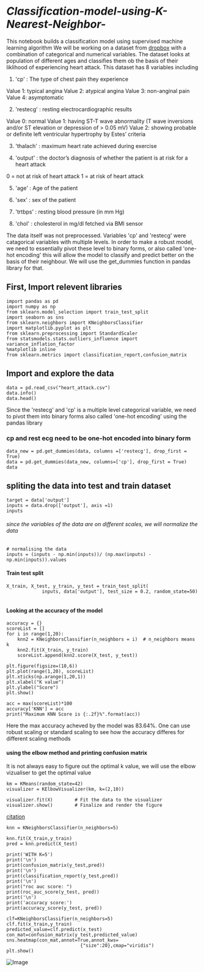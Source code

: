 # *Classification-model-using-K-Nearest-Neighbor-*

This notebook builds a classification model using supervised machine learning algorithm
We will be working on a dataset from [dropbox](https://www.dropbox.com/s/aohbr6yb9ifmc8w/heart_attack.csv?dl=1) with a combination of categorical and numerical variables. The dataset looks at population of different ages and classifies them ob the basis of their liklihood of experiencing heart attack. This dataset has 8 variables including 

1. 'cp' : The type of chest pain they experience 

Value 1: typical angina
Value 2: atypical angina
Value 3: non-anginal pain
Value 4: asymptomatic

2. 'restecg' : resting electrocardiographic results

Value 0: normal
Value 1: having ST-T wave abnormality (T wave inversions and/or ST elevation or depression of > 0.05 mV)
Value 2: showing probable or definite left ventricular hypertrophy by Estes’ criteria

3. 'thalach' : maximum heart rate achieved during exercise

4. 'output' : the doctor’s diagnosis of whether the patient is at risk for a heart attack

0 = not at risk of heart attack
1 = at risk of heart attack

5. 'age' : Age of the patient 

6. 'sex' : sex of the patient 

7. 'trtbps' : resting blood pressure (in mm Hg)

8. 'chol' : cholesterol in mg/dl fetched via BMI sensor

The data itself was not preprocessed. Variables 'cp' and 'restecg' were catagorical variables with multiple levels. In order to make a robust model, we need to essentially pivot these level to binary forms, or also called 'one-hot encoding' this will allow the model to classify and predict better on the basis of their neighbour. We will use the get_dummies function in pandas library for that. 

## First, Import relevent libraries 
```
import pandas as pd
import numpy as np
from sklearn.model_selection import train_test_split
import seaborn as sns
from sklearn.neighbors import KNeighborsClassifier
import matplotlib.pyplot as plt 
from sklearn.preprocessing import StandardScaler
from statsmodels.stats.outliers_influence import variance_inflation_factor
%matplotlib inline
from sklearn.metrics import classification_report,confusion_matrix
```

## Import and explore the data 
```
data = pd.read_csv("heart_attack.csv")
data.info()
data.head()
```

Since the 'restecg' and 'cp' is a multiple level categorical variable, we need to pivot them into binary forms also called 'one-hot encoding' using the pandas library 

### cp and rest ecg need to be one-hot encoded into binary form 
```
data_new = pd.get_dummies(data, columns =['restecg'], drop_first = True)
data = pd.get_dummies(data_new, columns=['cp'], drop_first = True)
data
```

## spliting the data into test and train dataset 
```
target = data['output']
inputs = data.drop(['output'], axis =1)
inputs
```
###### since the variables of the data are on different scales, we will normalize the data 
```
# normalising the data 
inputs = (inputs - np.min(inputs))/ (np.max(inputs) - np.min(inputs)).values
```

#### Train test split 
```
X_train, X_test, y_train, y_test = train_test_split(
             inputs, data['output'], test_size = 0.2, random_state=50)
             
```

#### Looking at the accuracy of the model 
```
accuracy = {}
scoreList = []
for i in range(1,20):
    knn2 = KNeighborsClassifier(n_neighbors = i)  # n_neighbors means k
    knn2.fit(X_train, y_train)
    scoreList.append(knn2.score(X_test, y_test))
    
plt.figure(figsize=(10,6))
plt.plot(range(1,20), scoreList)
plt.xticks(np.arange(1,20,1))
plt.xlabel("K value")
plt.ylabel("Score")
plt.show()

acc = max(scoreList)*100
accuracy['KNN'] = acc
print("Maximum KNN Score is {:.2f}%".format(acc))
```

Here the max accuracy acheved by the model was 83.64%. One can use robust scaling or standard scaling to see how the accuracy differes for different scaling methods

#### using the elbow method and printing confusion matrix 

It is not always easy to figure out the optimal k value, we will use the elbow vizualiser to get the optimal value 

```
km = KMeans(random_state=42)
visualizer = KElbowVisualizer(km, k=(2,10))
 
visualizer.fit(X)        # Fit the data to the visualizer
visualizer.show()        # Finalize and render the figure
```
[citation](https://towardsdatascience.com/elbow-method-is-not-sufficient-to-find-best-k-in-k-means-clustering-fc820da0631d)

```
knn = KNeighborsClassifier(n_neighbors=5)

knn.fit(X_train,y_train)
pred = knn.predict(X_test)

print('WITH K=5')
print('\n')
print(confusion_matrix(y_test,pred))
print('\n')
print(classification_report(y_test,pred))
print('\n')
print("roc auc score: ")
print(roc_auc_score(y_test, pred))
print('\n')
print('accuracy score:')
print(accuracy_score(y_test, pred))

```

```
clf=KNeighborsClassifier(n_neighbors=5)
clf.fit(x_train,y_train)
predicted_value=clf.predict(x_test)
con_mat=confusion_matrix(y_test,predicted_value)
sns.heatmap(con_mat,annot=True,annot_kws= 
                           {"size":20},cmap="viridis")
plt.show()
```

![Image](Isolated.png "confusion matrix")
